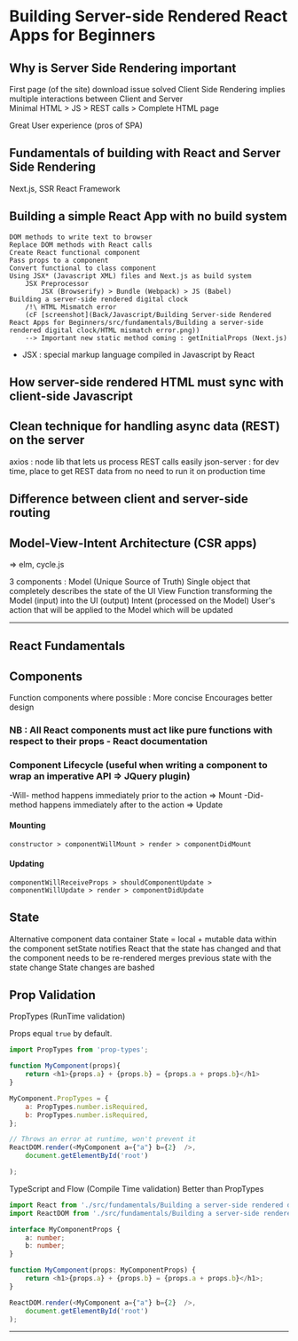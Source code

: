 # Building Server-side Rendered React Apps for Beginners

## Why is Server Side Rendering important
First page (of the site) download issue solved
    Client Side Rendering implies multiple interactions between Client and Server \
        Minimal HTML > JS > REST calls > Complete HTML page
        
Great User experience (pros of SPA)

## Fundamentals of building with React and Server Side Rendering
Next.js, SSR React Framework

## Building a simple React App with no build system
    DOM methods to write text to browser
    Replace DOM methods with React calls
    Create React functional component
    Pass props to a component
    Convert functional to class component
    Using JSX* (Javascript XML) files and Next.js as build system
        JSX Preprocessor
            JSX (Browserify) > Bundle (Webpack) > JS (Babel)
    Building a server-side rendered digital clock
        /!\ HTML Mismatch error
        (cF [screenshot](Back/Javascript/Building Server-side Rendered React Apps for Beginners/src/fundamentals/Building a server-side rendered digital clock/HTML mismatch error.png))
        --> Important new static method coming : getInitialProps (Next.js)
        
* JSX : special markup language compiled in Javascript by React
        
## How server-side rendered HTML must sync with client-side Javascript

## Clean technique for handling async data (REST) on the server
axios : node lib that lets us process REST calls easily
json-server : for dev time, place to get REST data from
              no need to run it on production time
              
## Difference between client and server-side routing

## Model-View-Intent Architecture (CSR apps)
=> elm, cycle.js

3 components :
    Model (Unique Source of Truth)
        Single object that completely describes the state of the UI
    View
        Function transforming the Model (input) into the UI (output)
    Intent (processed on the Model)
        User's action that will be applied to the Model which will be updated
        
---
## React Fundamentals
## Components
Function components where possible :
    More concise
    Encourages better design

### NB : All React components must act like pure functions with respect to their props - React documentation

### Component Lifecycle (useful when writing a component to wrap an imperative API => JQuery plugin)
-Will- method happens immediately prior to the action => Mount
-Did- method happens immediately after to the action => Update
#### Mounting
    constructor > componentWillMount > render > componentDidMount 
#### Updating
    componentWillReceiveProps > shouldComponentUpdate > componentWillUpdate > render > componentDidUpdate 

## State
Alternative component data container
State = local + mutable data within the component
setState notifies React that the state has changed and that the component needs to be re-rendered
    merges previous state with the state change
State changes are bashed

## Prop Validation
PropTypes (RunTime validation)

Props equal `true` by default.

```javascript
import PropTypes from 'prop-types';

function MyComponent(props){
    return <h1>{props.a} + {props.b} = {props.a + props.b}</h1>
}

MyComponent.PropTypes = {
    a: PropTypes.number.isRequired,
    b: PropTypes.number.isRequired,
};

// Throws an error at runtime, won't prevent it
ReactDOM.render(<MyComponent a={"a"} b={2}  />,
    document.getElementById('root')

);
```

TypeScript and Flow (Compile Time validation)
Better than PropTypes

```typescript jsx
import React from './src/fundamentals/Building a server-side rendered digital clock/MyApp/node_modules/react';
import ReactDOM from './src/fundamentals/Building a server-side rendered digital clock/MyApp/node_modules/react-dom';

interface MyComponentProps {
    a: number;
    b: number;
}

function MyComponent(props: MyComponentProps) {
    return <h1>{props.a} + {props.b} = {props.a + props.b}</h1>;
}

ReactDOM.render(<MyComponent a={"a"} b={2}  />,
    document.getElementById('root')
);
```

---